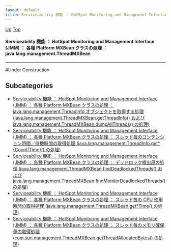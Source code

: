 ```yaml
---
layout: default
title: Serviceability 機能 ： HotSpot Monitoring and Management Interface (JMM) ： 各種 Platform MXBean クラスの処理 ： java.lang.management.ThreadMXBean
---
```

[Up](nouYTgvZOF.html) [Top](../index.html)

#### Serviceability 機能 ： HotSpot Monitoring and Management Interface (JMM) ： 各種 Platform MXBean クラスの処理 ： java.lang.management.ThreadMXBean

--- 
#Under Construction



## Subcategories
* [Serviceability 機能 ： HotSpot Monitoring and Management Interface (JMM) ： 各種 Platform MXBean クラスの処理 ： java.lang.management.ThreadInfo オブジェクトを取得する処理 (java.lang.management.ThreadMXBean.getThreadInfo() および java.lang.management.ThreadMXBean.dumpAllThreads() の処理)  ](no2114sqE.html)
* [Serviceability 機能 ： HotSpot Monitoring and Management Interface (JMM) ： 各種 Platform MXBean クラスの処理 ： スレッド毎のコンテンション時間／待機時間の取得処理 (java.lang.management.ThreadInfo.get*{Count|Time}() の処理)  ](no21146np.html)
* [Serviceability 機能 ： HotSpot Monitoring and Management Interface (JMM) ： 各種 Platform MXBean クラスの処理 ： デッドロック検出用の処理 (java.lang.management.ThreadMXBean.findDeadlockedThreads() および java.lang.management.ThreadMXBean.findMonitorDeadlockedThreads() の処理)  ](no2114hUk.html)
* [Serviceability 機能 ： HotSpot Monitoring and Management Interface (JMM) ： 各種 Platform MXBean クラスの処理 ： スレッド毎の CPU 使用時間の取得処理 (java.lang.management.ThreadMXBean.get*Time() の処理)](noh6xXPhKc.html)
* [Serviceability 機能 ： HotSpot Monitoring and Management Interface (JMM) ： 各種 Platform MXBean クラスの処理 ： スレッド毎のメモリ確保量の取得処理 (com.sun.management.ThreadMXBean.getThreadAllocatedBytes() の処理) ](no2114Q4Z.html)



